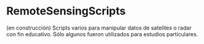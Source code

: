 # RemoteSensingScripts
(en construcción)
Scripts varios para manipular datos de satelites o radar con fin educativo. Sólo algunos fueron utilizados para estudios particulares.
